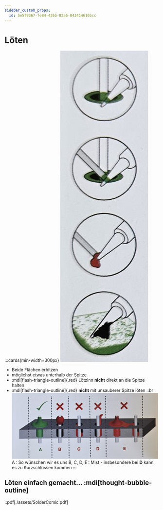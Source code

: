 ```yaml
---
sidebar_custom_props:
  id: be5f9367-fe84-426b-82a6-043414616bcc
---
```

# Löten

:::cards{min-width=300px}
![--width=120px](images/solder-tip01.jpg)
- Beide Flächen erhitzen
- möglichst etwas unterhalb der Spitze
- :mdi[flash-triangle-outline]{.red} Lötzinn **nicht** direkt an die Spitze halten
- :mdi[flash-triangle-outline]{.red} **nicht** mit unsauberer Spitze löten
::br
![](images/solder-tip02.jpg)
A
: So wünschen wir es uns
B, C, D, E
: Mist - insbesondere bei **D** kann es zu Kurzschlüssen kommen
:::


## Löten einfach gemacht... :mdi[thought-bubble-outline]

<div style={{maxWidth: '600px'}}>

::pdf[./assets/SolderComic.pdf]

</div>